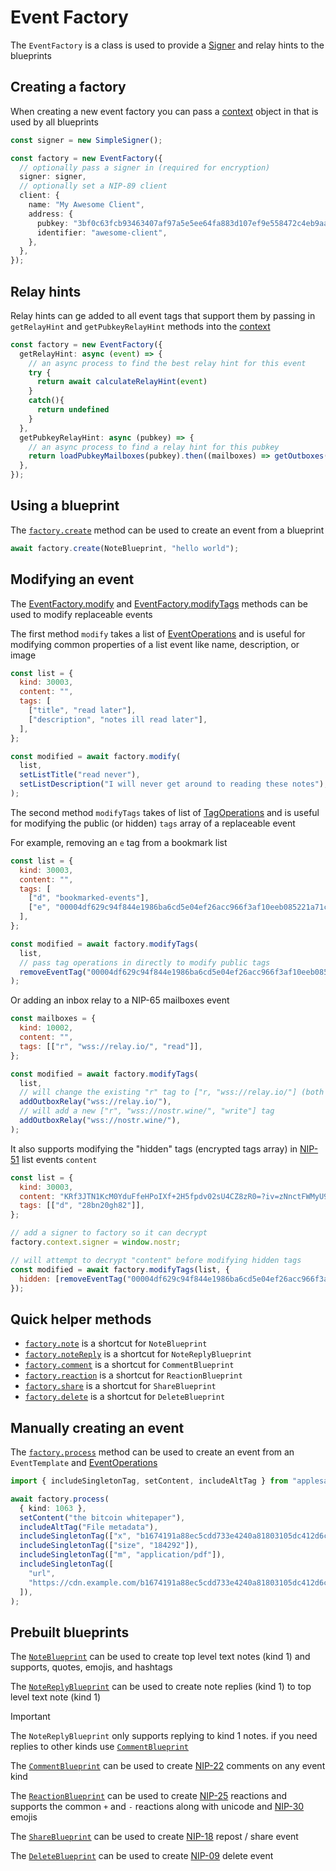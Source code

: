 # Event Factory

The `EventFactory` is a class is used to provide a [Signer](../signers/signers.md) and relay hints to the blueprints

## Creating a factory

When creating a new event factory you can pass a [context](https://hzrd149.github.io/applesauce/typedoc/types/applesauce_factory.EventFactoryContext.html) object in that is used by all blueprints

```ts
const signer = new SimpleSigner();

const factory = new EventFactory({
  // optionally pass a signer in (required for encryption)
  signer: signer,
  // optionally set a NIP-89 client
  client: {
    name: "My Awesome Client",
    address: {
      pubkey: "3bf0c63fcb93463407af97a5e5ee64fa883d107ef9e558472c4eb9aaaefa459d",
      identifier: "awesome-client",
    },
  },
});
```

## Relay hints

Relay hints can ge added to all event tags that support them by passing in `getRelayHint` and `getPubkeyRelayHint` methods into the [context](https://hzrd149.github.io/applesauce/typedoc/types/applesauce_factory.EventFactoryContext.html)

```ts
const factory = new EventFactory({
  getRelayHint: async (event) => {
    // an async process to find the best relay hint for this event
    try {
      return await calculateRelayHint(event)
    }
    catch(){
      return undefined
    }
  },
  getPubkeyRelayHint: async (pubkey) => {
    // an async process to find a relay hint for this pubkey
    return loadPubkeyMailboxes(pubkey).then((mailboxes) => getOutboxes(mailboxes)[0]);
  },
});
```

## Using a blueprint

The [`factory.create`](https://hzrd149.github.io/applesauce/typedoc/classes/applesauce_factory.EventFactory.html#create) method can be used to create an event from a blueprint

```ts
await factory.create(NoteBlueprint, "hello world");
```

## Modifying an event

The [EventFactory.modify](https://hzrd149.github.io/applesauce/typedoc/classes/applesauce_factory.EventFactory.html#modify) and [EventFactory.modifyTags](https://hzrd149.github.io/applesauce/typedoc/classes/applesauce_factory.EventFactory.html#modifyTags) methods can be used to modify replaceable events

The first method `modify` takes a list of [EventOperations](https://hzrd149.github.io/applesauce/typedoc/modules/applesauce_factory.Operations.html) and is useful for modifying common properties of a list event like name, description, or image

```js
const list = {
  kind: 30003,
  content: "",
  tags: [
    ["title", "read later"],
    ["description", "notes ill read later"],
  ],
};

const modified = await factory.modify(
  list,
  setListTitle("read never"),
  setListDescription("I will never get around to reading these notes"),
);
```

The second method `modifyTags` takes of list of [TagOperations](https://hzrd149.github.io/applesauce/typedoc/types/applesauce_factory.Operations.TagOperation.html) and is useful for modifying the public (or hidden) `tags` array of a replaceable event

For example, removing an `e` tag from a bookmark list

```js
const list = {
  kind: 30003,
  content: "",
  tags: [
    ["d", "bookmarked-events"],
    ["e", "00004df629c94f844e1986ba6cd5e04ef26acc966f3af10eeb085221a71c951b"],
  ],
};

const modified = await factory.modifyTags(
  list,
  // pass tag operations in directly to modify public tags
  removeEventTag("00004df629c94f844e1986ba6cd5e04ef26acc966f3af10eeb085221a71c951b"),
);
```

Or adding an inbox relay to a NIP-65 mailboxes event

```js
const mailboxes = {
  kind: 10002,
  content: "",
  tags: [["r", "wss://relay.io/", "read"]],
};

const modified = await factory.modifyTags(
  list,
  // will change the existing "r" tag to ["r, "wss://relay.io/"] (both read and write)
  addOutboxRelay("wss://relay.io/"),
  // will add a new ["r", "wss://nostr.wine/", "write"] tag
  addOutboxRelay("wss://nostr.wine/"),
);
```

It also supports modifying the "hidden" tags (encrypted tags array) in [NIP-51](https://github.com/nostr-protocol/nips/blob/master/51.md) list events `content`

```js
const list = {
  kind: 30003,
  content: "KRf3JTN1KcM0YduFfeHPoIXf+2H5fpdv02sU4CZ8zR0=?iv=zNnctFWMyU92HdpUl/XTOg==",
  tags: [["d", "28bn20gh82"]],
};

// add a signer to factory so it can decrypt
factory.context.signer = window.nostr;

// will attempt to decrypt "content" before modifying hidden tags
const modified = await factory.modifyTags(list, {
  hidden: [removeEventTag("00004df629c94f844e1986ba6cd5e04ef26acc966f3af10eeb085221a71c951b")],
});
```

## Quick helper methods

- [`factory.note`](https://hzrd149.github.io/applesauce/typedoc/classes/applesauce_factory.EventFactory.html#note) is a shortcut for `NoteBlueprint`
- [`factory.noteReply`](https://hzrd149.github.io/applesauce/typedoc/classes/applesauce_factory.EventFactory.html#noteReply) is a shortcut for `NoteReplyBlueprint`
- [`factory.comment`](https://hzrd149.github.io/applesauce/typedoc/classes/applesauce_factory.EventFactory.html#comment) is a shortcut for `CommentBlueprint`
- [`factory.reaction`](https://hzrd149.github.io/applesauce/typedoc/classes/applesauce_factory.EventFactory.html#reaction) is a shortcut for `ReactionBlueprint`
- [`factory.share`](https://hzrd149.github.io/applesauce/typedoc/classes/applesauce_factory.EventFactory.html#share) is a shortcut for `ShareBlueprint`
- [`factory.delete`](https://hzrd149.github.io/applesauce/typedoc/classes/applesauce_factory.EventFactory.html#delete) is a shortcut for `DeleteBlueprint`

## Manually creating an event

The [`factory.process`](https://hzrd149.github.io/applesauce/typedoc/classes/applesauce_factory.EventFactory.html#process) method can be used to create an event from an `EventTemplate` and [EventOperations](https://hzrd149.github.io/applesauce/typedoc/modules/applesauce_factory.Operations.html)

```ts
import { includeSingletonTag, setContent, includeAltTag } from "applesauce-factory/operations";

await factory.process(
  { kind: 1063 },
  setContent("the bitcoin whitepaper"),
  includeAltTag("File metadata"),
  includeSingletonTag(["x", "b1674191a88ec5cdd733e4240a81803105dc412d6c6708d53ab94fc248f4f553"]),
  includeSingletonTag(["size", "184292"]),
  includeSingletonTag(["m", "application/pdf"]),
  includeSingletonTag([
    "url",
    "https://cdn.example.com/b1674191a88ec5cdd733e4240a81803105dc412d6c6708d53ab94fc248f4f553.pdf",
  ]),
);
```

## Prebuilt blueprints

The [`NoteBlueprint`](https://hzrd149.github.io/applesauce/typedoc/functions/applesauce_factory.Blueprints.NoteBlueprint.html) can be used to create top level text notes (kind 1) and supports, quotes, emojis, and hashtags

The [`NoteReplyBlueprint`](https://hzrd149.github.io/applesauce/typedoc/functions/applesauce_factory.Blueprints.NoteReplyBlueprint.html) can be used to create note replies (kind 1) to top level text note (kind 1)

> [!IMPORTANT]
> The `NoteReplyBlueprint` only supports replying to kind 1 notes. if you need replies to other kinds use [`CommentBlueprint`](https://hzrd149.github.io/applesauce/typedoc/functions/applesauce_factory.Blueprints.CommentBlueprint.html)

The [`CommentBlueprint`](https://hzrd149.github.io/applesauce/typedoc/functions/applesauce_factory.Blueprints.CommentBlueprint.html) can be used to create [NIP-22](https://github.com/nostr-protocol/nips/blob/master/22.md) comments on any event kind

The [`ReactionBlueprint`](https://hzrd149.github.io/applesauce/typedoc/functions/applesauce_factory.Blueprints.ReactionBlueprint.html) can be used to create [NIP-25](https://github.com/nostr-protocol/nips/blob/master/25.md) reactions and supports the common `+` and `-` reactions along with unicode and [NIP-30](https://github.com/nostr-protocol/nips/blob/master/30.md) emojis

The [`ShareBlueprint`](https://hzrd149.github.io/applesauce/typedoc/functions/applesauce_factory.Blueprints.ShareBlueprint.html) can be used to create [NIP-18](https://github.com/nostr-protocol/nips/blob/master/18.md) repost / share event

The [`DeleteBlueprint`](https://hzrd149.github.io/applesauce/typedoc/functions/applesauce_factory.Blueprints.DeleteBlueprint.html) can be used to create [NIP-09](https://github.com/nostr-protocol/nips/blob/master/09.md) delete event
